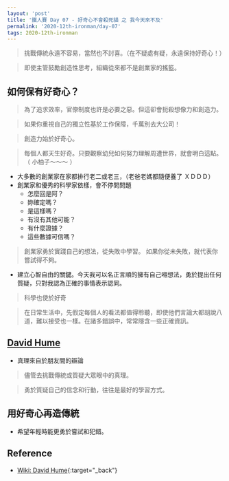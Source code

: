 ```yaml
---
layout: 'post'
title: '鐵人賽 Day 07 - 好奇心不會殺死貓 之 我今天來不及'
permalink: '2020-12th-ironman/day-07'
tags: 2020-12th-ironman 
---
```


> 挑戰傳統永遠不容易，當然也不討喜。（在不疑處有疑，永遠保持好奇心！）

> 即使主管鼓勵創造性思考，組織從來都不是創業家的搖籃。

## 如何保有好奇心？

> 為了追求效率，官僚制度也許是必要之惡。但這卻會扼殺想像力和創造力。

> 如果你重視自己的獨立性基於工作保障，千萬別去大公司！

> 創造力始於好奇心。

> 每個人都天生好奇。只要觀察幼兒如何努力理解周遭世界，就會明白這點。（ 小柚子～～～ ）

- 大多數的創業家在家都排行老二或老三，（老爸老媽都隨便養了 ＸＤＤＤ）
- 創業家和優秀的科學家依樣，會不停問問題
   - 怎麼回是阿？
   - 妳確定嗎？
   - 是這樣嗎？
   - 有沒有其他可能？
   - 有什麼證據？
   - 這些數據可信嗎？

> 創業家勇於實踐自己的想法，從失敗中學習。
> 如果你從未失敗，就代表你嘗試得不夠。

- 建立心智自由的關鍵。今天我可以名正言順的擁有自己嘚想法，勇於提出任何質疑，只對我認為正確的事情表示認同。

> 科學也使於好奇


> 在日常生活中，先假定每個人的看法都值得聆聽，即使他們言論大都胡說八道，難以接受也一樣。在諸多錯誤中，常常隱含一些正確資訊。    


## [David Hume](https://en.wikipedia.org/wiki/David_Hume)

- 真理來自於朋友間的辯論

> 儘管去挑戰傳統或質疑大眾眼中的真理。

> 勇於質疑自己的信念和行動，往往是最好的學習方式。

## 用好奇心再造傳統

- 希望年輕時能更勇於嘗試和犯錯。

## Reference 

- [Wiki: David Hume]((https://en.wikipedia.org/wiki/David_Hume)){:target="_back"}
